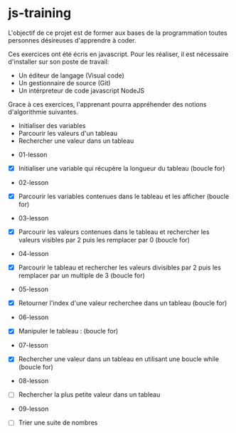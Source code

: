 # js-training

L'objectif de ce projet est de former aux bases de la programmation toutes personnes désireuses d'apprendre à coder.

Ces exercices ont été écris en javascript.
Pour les réaliser, il est nécessaire d'installer sur son poste de travail:

- Un éditeur de langage (Visual code)
- Un gestionnaire de source (Git)
- Un intérpreteur de code javascript NodeJS

Grace à ces exercices, l'apprenant pourra appréhender des notions d'algorithmie suivantes.

- Initialiser des variables
- Parcourir les valeurs d'un tableau
- Rechercher une valeur dans un tableau


* 01-lesson

- [x] Initialiser une variable qui récupère la longueur du tableau (boucle for)

* 02-lesson

- [x] Parcourir les variables contenues dans le tableau et les afficher (boucle for)


* 03-lesson

- [x] Parcourir les valeurs contenues dans le tableau et rechercher les valeurs visibles par 2 puis les remplacer par 0 (boucle for)

* 04-lesson
- [x] Parcourir le tableau et rechercher les valeurs divisibles par 2 puis les remplacer par un multiple de 3 (boucle for)

* 05-lesson
- [x] Retourner l'index d'une valeur recherchee dans un tableau (boucle for)

* 06-lesson 
- [x] Manipuler le tableau : (boucle for)

* 07-lesson
- [x] Rechercher une valeur dans un tableau en utilisant une boucle while (boucle for)

* 08-lesson
- [ ] Rechercher la plus petite valeur dans un tableau

* 09-lesson
- [ ] Trier une suite de nombres
